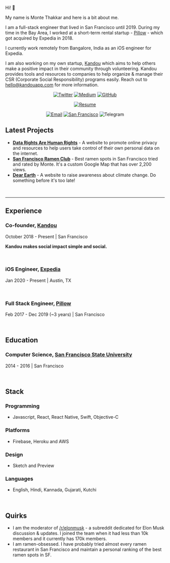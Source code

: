 <br/>

Hi! :wave:

My name is Monte Thakkar and here is a bit about me.

I am a full-stack engineer that lived in San Francisco until 2019. During my time in the Bay Area, I worked at a short-term rental startup - [Pillow](https://www.pillow.com/) - which got acquired by Expedia in 2018.

I currently work remotely from Bangalore, India as an iOS engineer for Expedia.

I am also working on my own startup, [Kandou](https://www.kandouapp.com/) which aims to help others make a positive impact in their community through volunteering. Kandou provides tools and resources to companies to help organize & manage their CSR (Corporate Social Responsibility) programs easily. Reach out to hello@kandouapp.com for more information.

<p align="center">
  <a href="https://twitter.com/MThakkar_" target="_blank"><img src="https://img.shields.io/badge/Twitter-956-34A1F2.svg" alt="Twitter"></a>
  <a href="https://medium.com/@mthakkar_" target="_blank"><img src="https://img.shields.io/badge/Medium-354-71EF8E.svg" alt="Medium"></a>
  <a href="https://github.com/Monte9" target="_blank"><img src="https://img.shields.io/badge/GitHub-433-000000.svg" alt="GitHub"></a>
</p>

<p align="center">
  <a href="https://github.com/Monte9/Monte-Thakkar-LinkedIn-Resume/blob/master/MonteThakkar-Resume.pdf" target="_blank"><img src="https://img.shields.io/badge/Resume-F25C69.svg" alt="Resume"></a>
</p>

<p align="center">
  <a href="mailto:manthan.thakkar@gmail.com" target="_blank"><img src="https://img.shields.io/badge/Email-manthan.thakkar%40gmail.com-25D9B8.svg" alt="Email"></a>
  <a href="https://goo.gl/maps/Tz5aXo9zZfmCCLZd6" target="_blank"><img src="https://img.shields.io/badge/Location-San%20Francisco-FF4F00.svg" alt="San Francisco"></a>
  <img src="https://img.shields.io/badge/Telegram-%40montethakkar-F2BB16.svg" alt="Telegram">
</p>


## Latest Projects 

- [**Data Rights Are Human Rights**](http://datarightsarehumanrights.com/) - A website to promote online privacy and resources to help users take control of their own personal data on the internet.
- [**San Francisco Ramen Club**](http://sanfranciscoramen.club/) - Best ramen spots in San Francisco tried and rated by Monte. It's a custom Google Map that has over 2,200 views.
- [**Dear Earth**](https://dear.earth/) - A website to raise awareness about climate change. Do something before it's too late!

<br/>

---

## Experience

### Co-founder, [Kandou](https://www.kandouapp.com/)

October 2018 - Present | San Francisco

**Kandou makes social impact simple and social.**

<br/>

### iOS Engineer, [Expedia](https://lifeatexpediagroup.com/)

Jan 2020 - Present | Austin, TX

<br/>

### Full Stack Engineer, [Pillow](https://www.pillow.com/)

Feb 2017 - Dec 2019 (~3 years)  | San Francisco

<br/>

## Education

### Computer Science, [San Francisco State University](https://sfsu.edu/)

2014 - 2016 | San Francisco

<br/>

## Stack

### Programming

- Javascript, React, React Native, Swift, Objective-C

### Platforms

- Firebase, Heroku and AWS

### Design

- Sketch and Preview

### Languages

- English, Hindi, Kannada, Gujarati, Kutchi

<br/>

## Quirks

- I am the moderator of [/r/elonmusk](https://www.reddit.com/r/elonmusk/) - a subreddit dedicated for Elon Musk discussion & updates. I joined the team when it had less than 10k members and it currently has 170k members.
- I am ramen-obsessed. I have probably tried almost every ramen restaurant in San Francisco and maintain a personal ranking of the best ramen spots in SF.
